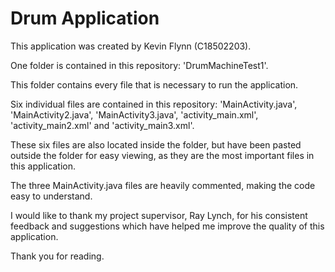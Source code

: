 # Drum Application

This application was created by Kevin Flynn (C18502203).

One folder is contained in this repository: 'DrumMachineTest1'.

This folder contains every file that is necessary to run the application.

Six individual files are contained in this repository: 'MainActivity.java', 'MainActivity2.java', 'MainActivity3.java', 'activity_main.xml', 'activity_main2.xml' and 'activity_main3.xml'.

These six files are also located inside the folder, but have been pasted outside the folder for easy viewing, as they are the most important files in this application.

The three MainActivity.java files are heavily commented, making the code easy to understand.

I would like to thank my project supervisor, Ray Lynch, for his consistent feedback and suggestions which have helped me improve the quality of this application.

Thank you for reading.
